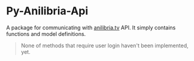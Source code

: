 # Py-Anilibria-Api

A package for communicating with [anilibria.tv](https://www.anilibria.tv) API. It simply contains functions and model definitions. 

> None of methods that require user login haven't been implemented, yet.

